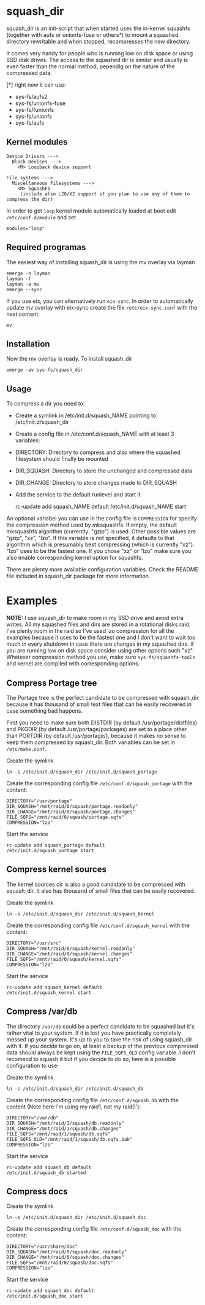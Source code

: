 # squash_dir
squash_dir is an init-script that when started uses the in-kernel squashfs (together with aufs or unionfs-fuse or others*) to mount 
a squashed directory rewritable and when stopped, recompresses the new directory.

It comes very handy for people who is running low on disk space or using SSD disk drives. The access to the squashed dir is similar and usually is even faster than the normal method, pependig on the nature of the compressed data.

[*] right now it can use:

 - sys-fs/aufs2
 - sys-fs/unionfs-fuse
 - sys-fs/funionfs
 - sys-fs/unionfs
 - sys-fs/aufs


## Kernel modules

	Device Drivers --->
	  Block Devices --->
	    <M> Loopback device support

	File systems --->
	  Miscellaneous Filesystems --->
	    <M> SquashFS
	     (include also LZO/XZ support if you plan to use any of them to compress the dir)


In order to get `loop` kernel module automatically loaded at boot edit `/etc/conf.d/module` and set

	modules="loop"

## Required programas

The easiest way of installing squash_dir is using the mv overlay via layman


	emerge -n layman
	layman -f
	layman -a mv
	emerge --sync


If you use eix, you can alternatively run `eix-sync`. In order to automatically update mv overlay with eix-sync create the file `/etc/eix-sync.conf` with the next content:

	mv

## Installation

Now the mv overlay is ready. To install squash_dir

	emerge -av sys-fs/squash_dir


## Usage

To compress a dir you need to:

 - Create a symlink in /etc/init.d/squash_NAME pointing to /etc/init.d/squash_dir
 - Create a config file in /etc/conf.d/squash_NAME with at least 3 variables:
  - DIRECTORY: Directory to compress and also where the squashed filesystem should finally be mounted
  - DIR_SQUASH: Directory to store the unchanged and compressed data
  - DIR_CHANGE: Directory to store changes made to DIR_SQUASH
 - Add the service to the default runlevel and start it

	rc-update add squash_NAME default
	/etc/init.d/squash_NAME start

An optional variabel you can use in the config file is `COMPRESSION` for specify the compression method used by mksquashfs. If empty, the default mksquashfs algorithm (currently: "gzip") is used. Other possible values are "gzip", "xz", "lzo". If this variable is not specified, it defaults to that algorithm which is presumably best compressing (which is currently "xz"). "lzo" uses to be the fastest one. If you chose "xz" or "lzo" make sure you also enable corresponding kernel option for squashfs.

There are plenty more available configuration variables. Check the README file included in squash_dir package for more information.

# Examples

__NOTE:__ I use squash_dir to make room in my SSD drive and avoid extra writes. All my squashed files and dirs are stored in a rotational disks raid. I've plenty room in the raid so I've used lzo compression for all the examples because it uses to be the fastest one and I don't want to wait too much in every shutdown in case there are changes in my squashed dirs. If you are running low on disk space consider using other options such "xz". Whatever compression method you use, make sure `sys-fs/squashfs-tools` and kernel are compiled with corresponding options.


## Compress Portage tree

The Portage tree is the perfect candidate to be compressed with squash_dir because it has thousand of small text files that can be easily recovered in case something bad happens.

First you need to make sure both DISTDIR (by default /usr/portage/distfiles) and PKGDIR (by default /usr/portage/packages) are set to a place other than PORTDIR (by default /usr/portage/), because it makes no sense to keep them compressed by squash_dir. Both variables can be set in `/etc/make.conf`.

Create the symlink

	ln -s /etc/init.d/squash_dir /etc/init.d/squash_portage

Create the corresponding config file `/etc/conf.d/squash_portage` with the content:

	DIRECTORY="/usr/portage"
	DIR_SQUASH="/mnt/raid/0/squash/portage.readonly"
	DIR_CHANGE="/mnt/raid/0/squash/portage.changes"
	FILE_SQFS="/mnt/raid/0/squash/portage.sqfs"
	COMPRESSION="lzo"

Start the service

	rc-update add squash_portage default
	/etc/init.d/squash_portage start

## Compress kernel sources

The kernel sources dir is also a good candidate to be compressed with squash_dir. It also has thousand of small files that can be easily recovered.

Create the symlink

	ln -s /etc/init.d/squash_dir /etc/init.d/squash_kernel

Create the corresponding config file `/etc/conf.d/squash_kernel` with the content:

	DIRECTORY="/usr/src"
	DIR_SQUASH="/mnt/raid/0/squash/kernel.readonly"
	DIR_CHANGE="/mnt/raid/0/squash/kernel.changes"
	FILE_SQFS="/mnt/raid/0/squash/kernel.sqfs"
	COMPRESSION="lzo"

Start the service

	rc-update add squash_kernel default
	/etc/init.d/squash_kernel start


## Compress /var/db

The directory `/var/db` could be a perfect candidate to be squashed but it's rather vital to your system. If it is lost you have practically completely messed up your system. It's up to you to take the risk of using squash_dir with it. If you decide to go on, at least a backup of the previous compressed data should always be kept using the `FILE_SQFS_OLD` config variable. I don't recomend to squash it but if you decide to do so, here is a possible configuration to use:


Create the symlink

	ln -s /etc/init.d/squash_dir /etc/init.d/squash_db

Create the corresponding config file `/etc/conf.d/squash_db` with the content (Note here I'm using my raid1, not my raid0'):

	DIRECTORY="/var/db"
	DIR_SQUASH="/mnt/raid/1/squash/db.readonly"
	DIR_CHANGE="/mnt/raid/1/squash/db.changes"
	FILE_SQFS="/mnt/raid/1/squash/db.sqfs"
	FILE_SQFS_OLD="/mnt/raid/1/squash/db.sqfs.bak"
	COMPRESSION="lzo"

Start the service

	rc-update add squash_db default
	/etc/init.d/squash_db started

## Compress docs

Create the symlink

	ln -s /etc/init.d/squash_dir /etc/init.d/squash_doc

Create the corresponding config file `/etc/conf.d/squash_doc` with the content:

	DIRECTORY="/usr/share/doc"
	DIR_SQUASH="/mnt/raid/0/squash/doc.readonly"
	DIR_CHANGE="/mnt/raid/0/squash/doc.changes"
	FILE_SQFS="/mnt/raid/0/squash/doc.sqfs"
	COMPRESSION="lzo"

Start the service

	rc-update add squash_doc default
	/etc/init.d/squash_doc start